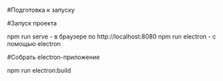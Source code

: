 #Подготовка к запуску

   


#Запуск проекта

   npm run serve            - в браузере по http://localhost:8080
   npm run electron         - с помощью electron

#Собрать electron-приложение

   npm run electron:build
